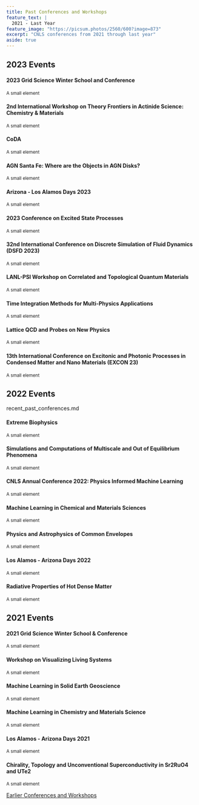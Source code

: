 ```yaml
---
title: Past Conferences and Workshops
feature_text: |
  2021 - Last Year
feature_image: "https://picsum.photos/2560/600?image=873"
excerpt: "CNLS conferences from 2021 through last year"
aside: true
---
```

 
## 2023 Events

#### 2023 Grid Science Winter School and Conference
<small>A small element</small>
 
#### 2nd International Workshop on Theory Frontiers in Actinide Science: Chemistry & Materials
<small>A small element</small>
 
#### CoDA 
<small>A small element</small>
 
#### AGN Santa Fe: Where are the Objects in AGN Disks? 
<small>A small element</small>
 
#### Arizona - Los Alamos Days 2023
<small>A small element</small>
 
#### 2023 Conference on Excited State Processes
<small>A small element</small>
 
#### 32nd International Conference on Discrete Simulation of Fluid Dynamics (DSFD 2023) 
<small>A small element</small>
 
#### LANL-PSI Workshop on Correlated and Topological Quantum Materials
<small>A small element</small>
 
#### Time Integration Methods for Multi-Physics Applications 
<small>A small element</small>
 
#### Lattice QCD and Probes on New Physics 
<small>A small element</small>
 
#### 13th International Conference on Excitonic and Photonic Processes in Condensed Matter and Nano Materials (EXCON 23) 
<small>A small element</small>
 

## 2022 Events

recent_past_conferences.md

#### Extreme Biophysics
<small>A small element</small>

#### Simulations and Computations of Multiscale and Out of Equilibrium Phenomena
<small>A small element</small>

#### CNLS Annual Conference 2022: Physics Informed Machine Learning
<small>A small element</small>

#### Machine Learning in Chemical and Materials Sciences
<small>A small element</small>

#### Physics and Astrophysics of Common Envelopes
<small>A small element</small>

#### Los Alamos - Arizona Days 2022
<small>A small element</small>

#### Radiative Properties of Hot Dense Matter
<small>A small element</small>

 
  
## 2021 Events

#### 2021 Grid Science Winter School & Conference
<small>A small element</small>

#### Workshop on Visualizing Living Systems
<small>A small element</small>

#### Machine Learning in Solid Earth Geoscience
<small>A small element</small>

#### Machine Learning in Chemistry and Materials Science
<small>A small element</small>

#### Los Alamos - Arizona Days 2021
<small>A small element</small>

#### Chirality, Topology and Unconventional Superconductivity in Sr2RuO4 and UTe2
<small>A small element</small>

 

[Earlier Conferences and Workshops](/earlier_conferences/)


  
